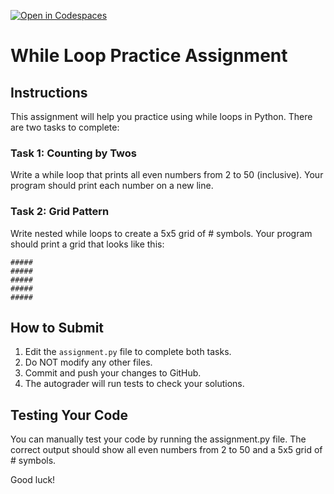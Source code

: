 [![Open in Codespaces](https://classroom.github.com/assets/launch-codespace-2972f46106e565e64193e422d61a12cf1da4916b45550586e14ef0a7c637dd04.svg)](https://classroom.github.com/open-in-codespaces?assignment_repo_id=18772016)
# While Loop Practice Assignment

## Instructions

This assignment will help you practice using while loops in Python. There are two tasks to complete:

### Task 1: Counting by Twos
Write a while loop that prints all even numbers from 2 to 50 (inclusive). Your program should print each number on a new line.

### Task 2: Grid Pattern
Write nested while loops to create a 5x5 grid of # symbols. Your program should print a grid that looks like this:

```
#####
#####
#####
#####
#####
```

## How to Submit
1. Edit the `assignment.py` file to complete both tasks.
2. Do NOT modify any other files.
3. Commit and push your changes to GitHub.
4. The autograder will run tests to check your solutions.

## Testing Your Code
You can manually test your code by running the assignment.py file. The correct output should show all even numbers from 2 to 50 and a 5x5 grid of # symbols.

Good luck!